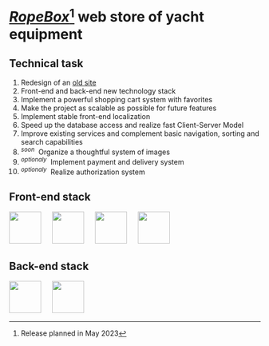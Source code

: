 # [***RopeBox***](https://shop.yachtshop.ee/)[^1] web store of yacht equipment

## Technical task
1. Redesign of an [old site](http://www.yachtshop.ee/index.asp?view=98&id=0)
2. Front-end and back-end new technology stack
3. Implement a powerful shopping cart system with favorites
4. Make the project as scalable as possible for future features
5. Implement stable front-end localization
6. Speed up the database access and realize fast Client-Server Model
7. Improve existing services and complement basic navigation, sorting and search capabilities
8. <sup>*soon*</sup>&nbsp; Organize a thoughtful system of images
9. <sup>*optionaly*</sup>&nbsp; Implement payment and delivery system
10. <sup>*optionaly*</sup>&nbsp; Realize authorization system 

## Front-end stack 

<p>
<img background-color='#ECD53F' width='64' src='https://user-images.githubusercontent.com/117864556/231820036-c18eedb0-8f17-4316-988b-12f1e331b2f3.svg'/>
&emsp;
<img background-color='#ECD53F' width='64' src='https://user-images.githubusercontent.com/117864556/231822337-e7f5ac40-8640-4be1-b23a-d43fd642262c.svg'/>
&emsp;
<img background-color='#ECD53F' width='64' src='https://user-images.githubusercontent.com/117864556/231822633-2a95fe34-3182-4ab9-8025-2c78027190a8.svg'/>
&emsp;
<img background-color='#ECD53F' width='64' src='https://user-images.githubusercontent.com/117864556/231823330-a690159b-92b3-4127-a6f2-52ef8356371e.svg'/>

## Back-end stack

<p>
<img background-color='#ECD53F' width='64' src='https://user-images.githubusercontent.com/117864556/231824252-08d1c71a-1e9c-492a-9762-e72268ab52b8.svg'/>
&emsp;
<img background-color='#ECD53F' width='64' src='https://user-images.githubusercontent.com/117864556/231853059-42dbeb92-46e5-464c-96fb-1f96c318f2b3.svg'/>

[^1]: Release planned in May 2023

